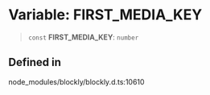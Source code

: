 # Variable: FIRST_MEDIA_KEY

> `const` **FIRST_MEDIA_KEY**: `number`

## Defined in

node_modules/blockly/blockly.d.ts:10610
